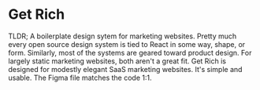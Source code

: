 # Get Rich
TLDR; A boilerplate design sytem for marketing websites. Pretty much every open source design system is tied to React in some way, shape, or form. Similarly, most of the systems are geared toward product design. For largely static marketing websites, both aren't a great fit. Get Rich is designed for modestly elegant SaaS marketing websites. It's simple and usable. The Figma file matches the code 1:1.
